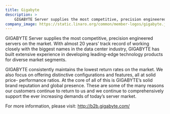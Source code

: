 ```yaml
---
title: Gigabyte
description: >
    GIGABYTE Server supplies the most competitive, precision engineered servers on the market.
company_image: https://static.linaro.org/common/member-logos/gigabyte.jpg
---
```

GIGABYTE Server supplies the most competitive, precision engineered servers on the market. With almost 20 years’ track record of working closely with the biggest names in the data center industry, GIGABYTE has built extensive experience in developing leading-edge technology products for diverse market segments.

GIGABYTE consistently maintains the lowest return rates on the market. We also focus on offering distinctive configurations and features, all at solid price- performance ratios. At the core of all of this is GIGABYTE’s solid brand reputation and global presence. These are some of the many reasons our customers continue to return to us and we continue to comprehensively support the ever increasing demands of today’s server market.

For more information, please visit: http://b2b.gigabyte.com/
